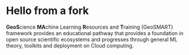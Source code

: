 # Hello from a fork

**GeoS**cience **MA**chine Learning **R**esources and **T**raining (GeoSMART) framework provides an educational pathway that provides a foundation in open source scientific ecosystems and progresses through general ML theory, toolkits and deployment on Cloud computing.
